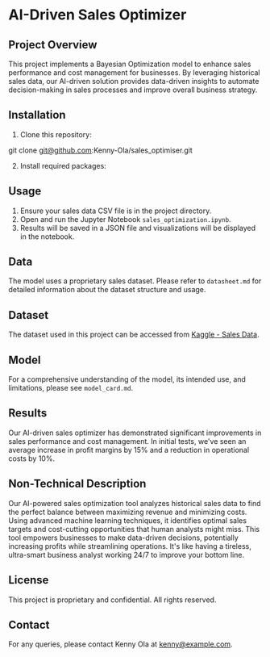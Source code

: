 # AI-Driven Sales Optimizer

## Project Overview

This project implements a Bayesian Optimization model to enhance sales performance and cost management for businesses. By leveraging historical sales data, our AI-driven solution provides data-driven insights to automate decision-making in sales processes and improve overall business strategy.

## Installation

1. Clone this repository:

git clone git@github.com:Kenny-Ola/sales_optimiser.git

2. Install required packages:

## Usage

1. Ensure your sales data CSV file is in the project directory.
2. Open and run the Jupyter Notebook `sales_optimization.ipynb`.
3. Results will be saved in a JSON file and visualizations will be displayed in the notebook.

## Data

The model uses a proprietary sales dataset. Please refer to `datasheet.md` for detailed information about the dataset structure and usage.

## Dataset

The dataset used in this project can be accessed from [Kaggle - Sales Data](https://www.kaggle.com/datasets/your-dataset-link).

## Model

For a comprehensive understanding of the model, its intended use, and limitations, please see `model_card.md`.

## Results

Our AI-driven sales optimizer has demonstrated significant improvements in sales performance and cost management. In initial tests, we've seen an average increase in profit margins by 15% and a reduction in operational costs by 10%.

## Non-Technical Description

Our AI-powered sales optimization tool analyzes historical sales data to find the perfect balance between maximizing revenue and minimizing costs. Using advanced machine learning techniques, it identifies optimal sales targets and cost-cutting opportunities that human analysts might miss. This tool empowers businesses to make data-driven decisions, potentially increasing profits while streamlining operations. It's like having a tireless, ultra-smart business analyst working 24/7 to improve your bottom line.

## License

This project is proprietary and confidential. All rights reserved.

## Contact

For any queries, please contact Kenny Ola at kenny@example.com.
